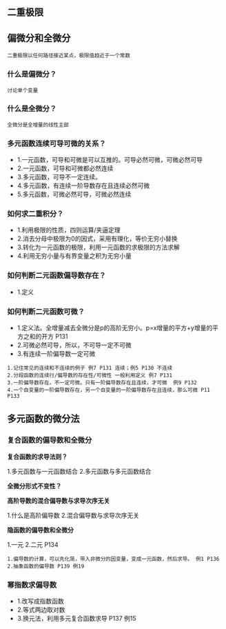## 二重极限

## 偏微分和全微分

`二重极限以任何路径接近某点，极限值趋近于一个常数`
### 什么是偏微分？
`讨论单个变量`

### 什么是全微分？
`全微分是全增量的线性主部`

### 多元函数连续可导可微的关系？

* 1.一元函数，可导和可微是可以互推的。可导必然可微，可微必然可导
* 2.一元函数，可导和可微都必然连续
* 3.多元函数，可导不一定连续。
* 4.多元函数，有连续一阶导数存在且连续必然可微
* 5.多元函数，可微必然可导，可微必然连续


### 如何求二重积分？
* 1.利用极限的性质，四则运算/夹逼定理
* 2.消去分母中极限为0的因式，采用有理化，等价无穷小替换
* 3.转化为一元函数的极限，利用一元函数的求极限的方法求解
* 4.利用无穷小量与有界变量之积为无穷小量

### 如何判断二元函数偏导数存在？
* 1.定义

### 如何判断二元函数可微？

* 1.定义法。全增量减去全微分是p的高阶无穷小。p=x增量的平方+y增量的平方之和的开方 P131
* 2.可微必然可导，所以，不可导一定不可微
* 3.有连续一阶偏导数一定可微

```
1.记住常见的连续和不连续的例子 例7 P131 连续；例5 P130 不连续
2.分段函数的连续行/偏导数的存在性/可微性 一般利用定义 例7 P131
3.一阶偏导数存在，不一定可微。只有一阶偏导数存在且连续，才可微  例9 P132
4.一个自变量的一阶偏导数存在，另一个自变量的一阶偏导数存在且连续，那么可微 P11 P133
```

## 多元函数的微分法

### 复合函数的偏导数和全微分

**复合函数的求导法则？**

1.多元函数与一元函数结合
2.多元函数与多元函数结合

**全微分形式不变性？**

**高阶导数的混合偏导数与求导次序无关**

1.什么是高阶偏导数
2.混合偏导数与求导次序无关

**隐函数的偏导数和全微分**

1.一元
2.二元 P134

```
1.偏导数的计算，可以先化简，带入非微分的因变量，变成一元函数，然后求导。 例1 P136
2.抽象函数的偏导数 P139 例19
```

### 幂指数求偏导数

* 1.改写成指数函数
* 2.等式两边取对数
* 3.换元法，利用多元复合函数求导 P137 例15